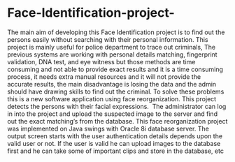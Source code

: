 # Face-Identification-project-
 The main aim of developing this Face Identification project is to find out the persons easily without searching with their personal information. This project is mainly useful for police department to trace out criminals, The previous systems are working with personal details matching, fingerprint validation, DNA test, and eye witness but those methods are time consuming and not able to provide exact results and it is a time consuming process, it needs extra manual resources and it will not provide the accurate results, the main disadvantage is losing the data and the admin should have drawing skills to find out the criminal. To solve these problems  this is a new software application using face reorganization. This project detects the persons with their facial expressions.  The administrator can log in into the project and upload the suspected image to the server and find out the exact matching’s from the database. This face reorganization project was implemented on Java swings with Oracle 8i database server. The output screen starts with the user authentication details depends upon the valid user or not. If the user is valid he can upload images to the database first and he can take some of important clips and store in the database, etc
